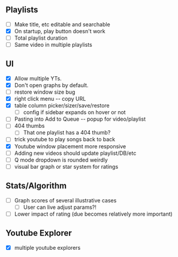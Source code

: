 ## Playlists

- [ ] Make title, etc editable and searchable
- [x] On startup, play button doesn't work
- [ ] Total playlist duration
- [ ] Same video in multiple playlists

## UI

- [x] Allow multiple YTs.
- [x] Don't open graphs by default.
- [ ] restore window size bug
- [x] right click menu -- copy URL
- [x] table column picker/sizer/save/restore
  - [ ] config if sidebar expands on hover or not
- [ ] Pasting into Add to Queue -- popup for video/playlist
- [ ] 404 thumbs
  - [ ] That one playlist has a 404 thumb?
- [ ] trick youtube to play songs back to back
- [x] Youtube window placement more responsive
- [ ] Adding new videos should update playlist/DB/etc
- [ ] Q mode dropdown is rounded weirdly
- [ ] visual bar graph or star system for ratings

## Stats/Algorithm

- [ ] Graph scores of several illustrative cases
  - [ ] User can live adjust params?!
- [ ] Lower impact of rating (due becomes relatively more important)

## Youtube Explorer

- [x] multiple youtube explorers
